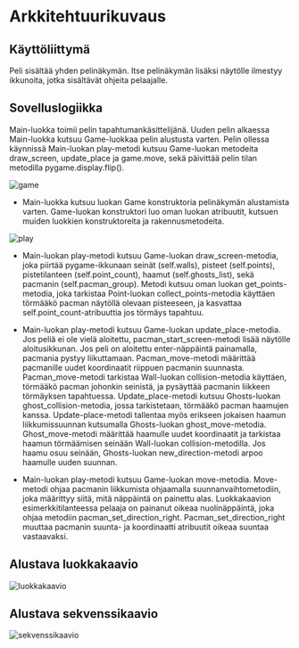 # Arkkitehtuurikuvaus

## Käyttöliittymä

Peli sisältää yhden pelinäkymän. Itse pelinäkymän lisäksi näytölle ilmestyy ikkunoita, jotka sisältävät ohjeita pelaajalle. 

## Sovelluslogiikka

Main-luokka toimii pelin tapahtumankäsittelijänä. Uuden pelin alkaessa Main-luokka kutsuu Game-luokkaa pelin alustusta varten. 
Pelin ollessa käynnissä Main-luokan play-metodi kutsuu Game-luokan metodeita draw_screen, update_place ja game.move, 
sekä päivittää pelin tilan metodilla pygame.display.flip(). 


![game](https://github.com/anniliisal/ot-harjoitustyo/blob/master/dokumentaatio/kuvat/Game().png)

* Main-luokka kutsuu luokan Game konstruktoria pelinäkymän alustamista varten. Game-luokan konstruktori luo oman luokan atribuutit, 
kutsuen muiden luokkien konstruktoreita ja rakennusmetodeita. 

![play](https://github.com/anniliisal/ot-harjoitustyo/blob/master/dokumentaatio/kuvat/play().png)

* Main-luokan play-metodi kutsuu Game-luokan draw_screen-metodia, joka piirtää pygame-ikkunaan seinät (self.walls), 
pisteet (self.points), pistetilanteen (self.point_count), haamut (self.ghosts_list), sekä pacmanin (self.pacman_group). Metodi kutsuu
oman luokan get_points-metodia, joka tarkistaa Point-luokan collect_points-metodia käyttäen törmääkö pacman näytöllä olevaan pisteeseen,
ja kasvattaa self.point_count-atribuuttia jos törmäys tapahtuu. 

* Main-luokan play-metodi kutsuu Game-luokan update_place-metodia. Jos peliä ei ole vielä aloitettu, pacman_start_screen-metodi lisää näytölle aloitusikkunan. Jos peli on aloitettu enter-näppäintä painamalla, pacmania pystyy liikuttamaan. Pacman_move-metodi määrittää pacmanille uudet koordinaatit riippuen pacmanin suunnasta. Pacman_move-metodi tarkistaa Wall-luokan collision-metodia käyttäen, törmääkö pacman johonkin seinistä, ja pysäyttää pacmanin liikkeen törmäyksen tapahtuessa. 
Update_place-metodi kutsuu Ghosts-luokan ghost_collision-metodia, jossa tarkistetaan, törmääkö pacman haamujen kanssa. Update-place-metodi tallentaa myös erikseen jokaisen haamun liikkumissuunnan kutsumalla Ghosts-luokan ghost_move-metodia. Ghost_move-metodi määrittää haamulle uudet koordinaatit ja tarkistaa haamun törmäämisen seinään Wall-luokan collision-metodilla. Jos haamu osuu seinään, Ghosts-luokan new_direction-metodi arpoo haamulle uuden suunnan.

* Main-luokan play-metodi kutsuu Game-luokan move-metodia. Move-metodi ohjaa pacmanin liikkumista ohjaamalla suunnanvaihtometodiin, joka määrittyy siitä, mitä näppäintä on painettu alas. Luokkakaavion esimerkkitilanteessa pelaaja on painanut oikeaa nuolinäppäintä, joka ohjaa metodiin pacman_set_direction_right. Pacman_set_direction_right 
muuttaa pacmanin suunta- ja koordinaatti atribuutit oikeaa suuntaa vastaavaksi. 


## Alustava luokkakaavio
![luokkakaavio](https://github.com/anniliisal/ot-harjoitustyo/blob/master/dokumentaatio/kuvat/Pac-Man.png)

## Alustava sekvenssikaavio
![sekvenssikaavio](https://github.com/anniliisal/ot-harjoitustyo/blob/master/dokumentaatio/kuvat/sekvenssikaavio4.png)
